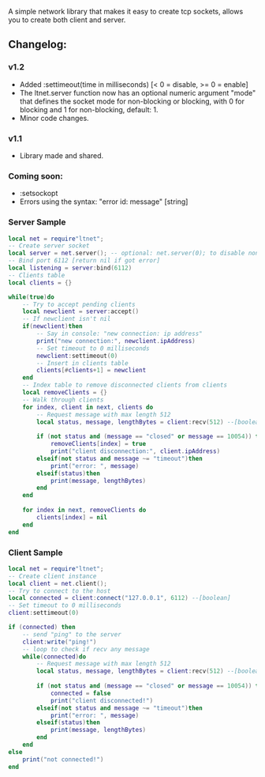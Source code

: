 A simple network library that makes it easy to create tcp sockets, allows you to create both client and server.

## Changelog:
### v1.2 
- Added :settimeout(time in milliseconds) [< 0 = disable, >= 0 = enable]
- The ltnet.server function now has an optional numeric argument "mode" that defines the socket mode for non-blocking or blocking, with 0 for blocking and 1 for non-blocking, default: 1.
- Minor code changes.
### v1.1
- Library made and shared.

### Coming soon:
- :setsockopt
- Errors using the syntax: "error id: message" [string]

### Server Sample
```Lua
local net = require"ltnet";
-- Create server socket
local server = net.server(); -- optional: net.server(0); to disable non-blocking, default: 1
-- Bind port 6112 [return nil if got error]
local listening = server:bind(6112)
-- Clients table
local clients = {}

while(true)do
	-- Try to accept pending clients
	local newclient = server:accept()
	-- If newclient isn't nil
	if(newclient)then
		-- Say in console: "new connection:	ip address"
		print("new connection:", newclient.ipAddress)
		-- Set timeout to 0 milliseconds
		newclient:settimeout(0)
		-- Insert in clients table
		clients[#clients+1] = newclient
	end
	-- Index table to remove disconnected clients from clients
	local removeClients = {}
	-- Walk through clients
	for index, client in next, clients do
		-- Request message with max length 512
		local status, message, lengthBytes = client:recv(512) --[boolean,string or number[error id],number]
		
		if (not status and (message == "closed" or message == 10054)) then
			removeClients[index] = true
			print("client disconnection:", client.ipAddress)
		elseif(not status and message ~= "timeout")then
			print("error: ", message)
		elseif(status)then
			print(message, lengthBytes)
		end
	end
	
	for index in next, removeClients do
		clients[index] = nil
	end
end
```

### Client Sample
```Lua
local net = require"ltnet";
-- Create client instance
local client = net.client();
-- Try to connect to the host
local connected = client:connect("127.0.0.1", 6112) --[boolean]
-- Set timeout to 0 milliseconds
client:settimeout(0)

if (connected) then
	-- send "ping" to the server
	client:write("ping!")
	-- loop to check if recv any message
	while(connected)do
		-- Request message with max length 512
		local status, message, lengthBytes = client:recv(512) --[boolean,string or number[error id],number]
		
		if (not status and (message == "closed" or message == 10054)) then
			connected = false
			print("client disconnected!")
		elseif(not status and message ~= "timeout")then
			print("error: ", message)
		elseif(status)then
			print(message, lengthBytes)
		end
	end
else
	print("not connected!")
end
```
